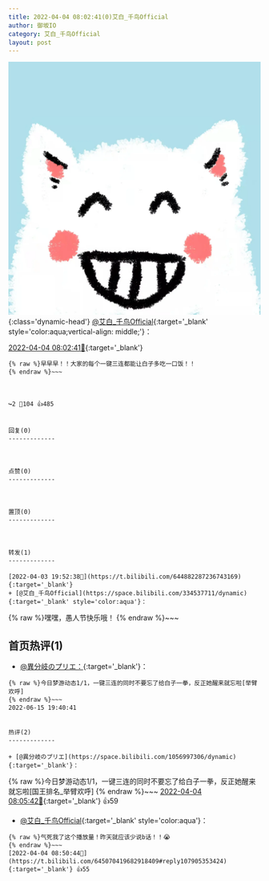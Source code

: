 ```yaml
---
title: 2022-04-04 08:02:41(0)艾白_千鸟Official
author: 御坂IO
category: 艾白_千鸟Official
layout: post
---
```


![img](/images/9ae8b9445fd0665cc014d9080156a45271be73c6.jpg){:class='dynamic-head'}
[@艾白_千鸟Official](https://space.bilibili.com/334537711/dynamic){:target='_blank' style='color:aqua;vertical-align: middle;'}：

[2022-04-04 08:02:41🔗](https://t.bilibili.com/645070419682918409){:target='_blank'}

~~~
{% raw %}早早早！！大家的每个一键三连都能让白子多吃一口饭！！
{% endraw %}~~~



↪️2 💬104 👍485


回复(0)
-------------



点赞(0)
-------------



置顶(0)
-------------



转发(1)
-------------

[2022-04-03 19:52:38🔗](https://t.bilibili.com/644882287236743169){:target='_blank'}
+ [@艾白_千鸟Official](https://space.bilibili.com/334537711/dynamic){:target='_blank' style='color:aqua'}：
~~~
{% raw %}嘿嘿，愚人节快乐哦！
{% endraw %}~~~






首页热评(1)
-------------

+ [@異分岐のプリエ：](https://space.bilibili.com/1056997306/dynamic){:target='_blank'}：
~~~
{% raw %}今日梦游动态1/1，一键三连的同时不要忘了给白子一拳，反正她醒来就忘啦[举臂欢呼]
{% endraw %}~~~
2022-06-15 19:40:41


热评(2)
-------------

+ [@異分岐のプリエ](https://space.bilibili.com/1056997306/dynamic){:target='_blank'}：
~~~
{% raw %}今日梦游动态1/1，一键三连的同时不要忘了给白子一拳，反正她醒来就忘啦[国王排名_举臂欢呼]
{% endraw %}~~~
[2022-04-04 08:05:42🔗](https://t.bilibili.com/645070419682918409#reply107902280560){:target='_blank'} 👍59
+ [@艾白_千鸟Official](https://space.bilibili.com/334537711/dynamic){:target='_blank' style='color:aqua'}：
~~~
{% raw %}气死我了这个播放量！昨天就应该少说b话！！😭
{% endraw %}~~~
[2022-04-04 08:50:44🔗](https://t.bilibili.com/645070419682918409#reply107905353424){:target='_blank'} 👍55


